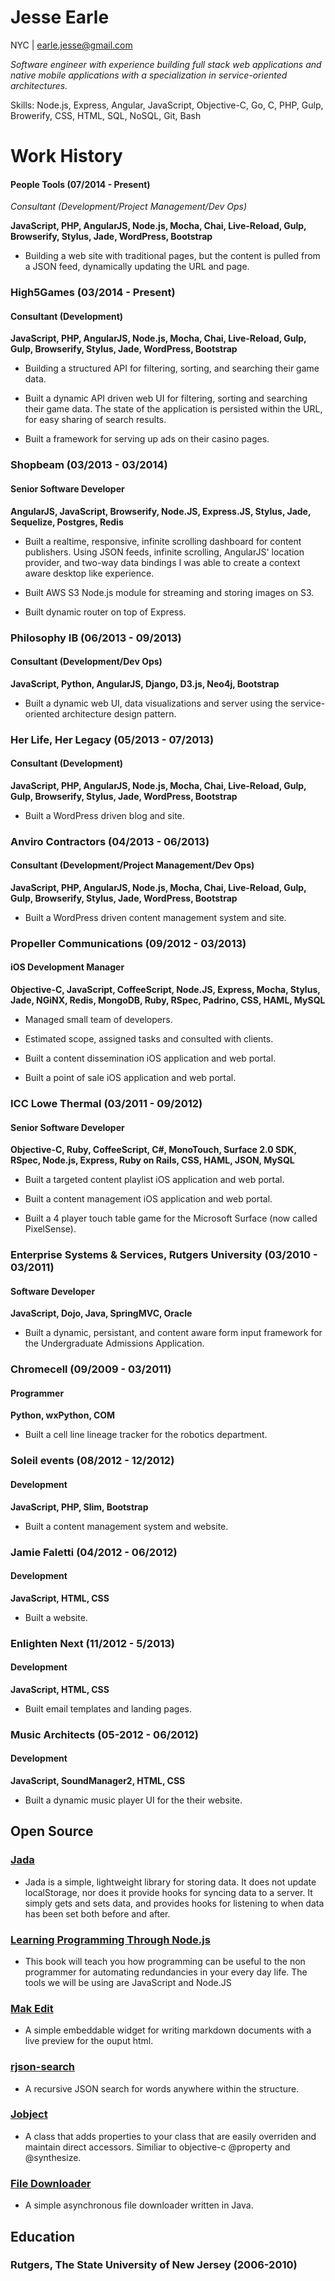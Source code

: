 # Jesse Earle

NYC | earle.jesse@gmail.com

_Software engineer with experience building full stack web applications and native mobile applications with a specialization in service-oriented architectures._

Skills: Node.js, Express, Angular, JavaScript, Objective-C, Go, C, PHP, Gulp, Browerify, CSS, HTML, SQL, NoSQL, Git, Bash

# Work History

#### People Tools (07/2014 - Present)
_Consultant (Development/Project Management/Dev Ops)_

__JavaScript, PHP, AngularJS, Node.js, Mocha, Chai, Live-Reload, Gulp, Browserify, Stylus, Jade, WordPress, Bootstrap__

+ Building a web site with traditional pages, but the content is pulled from a JSON feed, dynamically updating the URL and page.

### High5Games (03/2014 - Present)

#### Consultant (Development)

__JavaScript, PHP, AngularJS, Node.js, Mocha, Chai, Live-Reload, Gulp, Gulp, Browserify, Stylus, Jade, WordPress, Bootstrap__

+ Building a structured API for filtering, sorting, and searching their game data.

+ Built a dynamic API driven web UI for filtering, sorting and searching their game data.  The state of the application is persisted within the URL, for easy sharing of search results.

+ Built a framework for serving up ads on their casino pages.

### Shopbeam (03/2013 - 03/2014)

#### Senior Software Developer

__AngularJS, JavaScript, Browserify, Node.JS, Express.JS, Stylus, Jade, Sequelize, Postgres, Redis__

+ Built a realtime, responsive, infinite scrolling dashboard for content publishers.  Using JSON feeds, infinite scrolling, AngularJS' location provider, and two-way data bindings I was able to create a context aware desktop like experience.

+ Built AWS S3 Node.js module for streaming and storing images on S3.

+ Built dynamic router on top of Express.

### Philosophy IB (06/2013 - 09/2013)

#### Consultant (Development/Dev Ops)

__JavaScript, Python, AngularJS, Django, D3.js, Neo4j, Bootstrap__

+ Built a dynamic web UI, data visualizations and server using the service-oriented architecture design pattern.

### Her Life, Her Legacy (05/2013 - 07/2013)

#### Consultant (Development)

__JavaScript, PHP, AngularJS, Node.js, Mocha, Chai, Live-Reload, Gulp, Gulp, Browserify, Stylus, Jade, WordPress, Bootstrap__

+ Built a WordPress driven blog and site.

### Anviro Contractors (04/2013 - 06/2013)

#### Consultant (Development/Project Management/Dev Ops)

__JavaScript, PHP, AngularJS, Node.js, Mocha, Chai, Live-Reload, Gulp, Gulp, Browserify, Stylus, Jade, WordPress, Bootstrap__

+ Built a WordPress driven content management system and site.

### Propeller Communications (09/2012 - 03/2013)

#### iOS Development Manager

__Objective-C, JavaScript, CoffeeScript, Node.JS, Express, Mocha, Stylus, Jade, NGiNX, Redis, MongoDB, Ruby, RSpec, Padrino, CSS, HAML, MySQL__

+ Managed small team of developers.

+ Estimated scope, assigned tasks and consulted with clients.

+ Built a content dissemination iOS application and web portal.

+ Built a point of sale iOS application and web portal.

### ICC Lowe Thermal (03/2011 - 09/2012)

#### Senior Software Developer

__Objective-C, Ruby, CoffeeScript, C#, MonoTouch, Surface 2.0 SDK, RSpec, Node.js, Express, Ruby on Rails, CSS, HAML, JSON, MySQL__

+ Built a targeted content playlist iOS application and web portal.

+ Built a content management iOS application and web portal.

+ Built a 4 player touch table game for the Microsoft Surface (now called PixelSense).

### Enterprise Systems & Services, Rutgers University (03/2010 - 03/2011)

#### Software Developer


__JavaScript, Dojo, Java, SpringMVC, Oracle__

+ Built a dynamic, persistant, and content aware form input framework for the Undergraduate Admissions Application.

### Chromecell (09/2009 - 03/2011)

#### Programmer

__Python, wxPython, COM__

+ Built a cell line lineage tracker for the robotics department.

### Soleil events (08/2012 - 12/2012)

#### Development

__JavaScript, PHP, Slim, Bootstrap__

+ Built a content management system and website.

### Jamie Faletti (04/2012 - 06/2012)

#### Development

__JavaScript, HTML, CSS__

+ Built a website.

### Enlighten Next (11/2012 - 5/2013)

#### Development

__JavaScript, HTML, CSS__

+ Built email templates and landing pages.

### Music Architects (05-2012 - 06/2012)

#### Development

__JavaScript, SoundManager2, HTML, CSS__

+ Built a dynamic music player UI for the their website.

## Open Source

### [Jada](https://github.com/jearle/jada)

+ Jada is a simple, lightweight library for storing data. It does not update localStorage, nor does it provide hooks for syncing data to a server. It simply gets and sets data, and provides hooks for listening to when data has been set both before and after.

### [Learning Programming Through Node.js](https://github.com/jearle/learning-programming-through-nodejs)

+ This book will teach you how programming can be useful to the non programmer for automating redundancies in your every day life. The tools we will be using are JavaScript and Node.JS

### [Mak Edit](https://github.com/jearle/mak-edit)

+ A simple embeddable widget for writing markdown documents with a live preview for the ouput html.

### [rjson-search](https://github.com/jearle/rjson-search)

+ A recursive JSON search for words anywhere within the structure.

### [Jobject](https://github.com/jearle/jobject)

+ A class that adds properties to your class that are easily overriden and maintain direct accessors. Similiar to objective-c @property and @synthesize.

### [File Downloader](https://github.com/jearle/file-downloader)

+ A simple asynchronous file downloader written in Java.

## Education

### Rutgers, The State University of New Jersey (2006-2010)